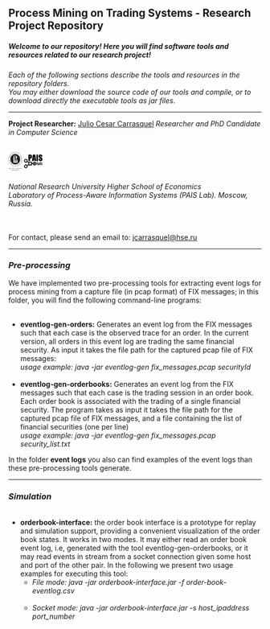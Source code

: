 <!DOCTYPE html>
<html>
<head>
<meta charset="UTF-8">
</head>
<body>
<h2>Process Mining on Trading Systems - Research Project Repository</h2>
<h5><i>Welcome to our repository! Here you will find software tools and resources related to our research project!</i></h5>
<i>Each of the following sections describe the tools and resources in the repository folders.</i><br>
<i>You may either download the source code of our tools and compile, or to download directly the executable tools as jar files.</i><br>
<hr>
<b>Project Researcher:</b> <a href="https://www.hse.ru/en/staff/jcarrasquel">Julio Cesar Carrasquel</a><i> Researcher and PhD Candidate in Computer Science</i><br>
<br>
<p><img src="https://raw.githubusercontent.com/jcarrasquel/pais-trading-systems/master-2/misc/logo-hse.png" alt="PAIS" width="27" height="37"> <img src="https://raw.githubusercontent.com/jcarrasquel/pais-trading-systems/master-2/misc/logo-pais.png" alt="PAIS" width="37" height="37">
<h6>National Research University Higher School of Economics<br>
Laboratory of Process-Aware Information Systems (PAIS Lab). Moscow, Russia.</h6></p>
<br>
For contact, please send an email to: <a href = "mailto: jcarrasquel@hse.ru">jcarrasquel@hse.ru</a><br>
<hr>
<h3><i>Pre-processing</i></h3>
We have implemented two pre-processing tools for extracting event logs for process mining from a capture file (in pcap format) of FIX messages; in this folder, you will find the following command-line programs:
<ul>
  <br>
  <li><b>eventlog-gen-orders:</b> Generates an event log from the FIX messages such that each case is the observed trace for an order. In the current version, all orders in this event log are trading the same financial security. As input it takes the file path for the captured pcap file of FIX messages:<br>
    <i>usage example: java -jar eventlog-gen fix_messages.pcap securityId </i></li> <br>
  <li><b>eventlog-gen-orderbooks:</b> Generates an event log from the FIX messages such that each case is the trading session in an order book. Each order book is associated with the trading of a single financial security. The program takes as input it takes the file path for the captured pcap file of FIX messages, and a file containing the list of financial securities (one per line)<br>
    <i>usage example: java -jar eventlog-gen fix_messages.pcap security_list.txt </i></li> 
</ul>
  
In the folder <b>event logs</b> you also can find examples of the event logs than these pre-processing tools generate.
<hr>
<h3><i>Simulation</i></h3>
<ul>
  <br>
  <li> <b>orderbook-interface:</b> the order book interface is a prototype for replay and simulation support, providing a convenient visualization of the order book states. It works in two modes. It may either read an order book event log, i.e, generated with the tool eventlog-gen-orderbooks, or it may read events in stream from a socket connection given some host and port of the other pair. In the following we present two usage examples for executing this tool:
    <br>
    <ul>
      <li><i>File mode: java -jar orderbook-interface.jar -f order-book-eventlog.csv </i></li>
      <br>
      <li><i>Socket mode: java -jar orderbook-interface.jar -s host_ipaddress port_number </i></li>
    </ul>
  </li>
</ul>
</body>
</html>
